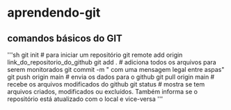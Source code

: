 # aprendendo-git 

## comandos básicos do GIT
 
 '''sh
 git init # para iniciar um repositório
 git remote add origin link_do_repositorio_do_github
 git add . # adiciona todos os arquivos para serem monitorados
 git commit -m " com uma mensagem legal entre aspas"
 git push origin main # envia os dados para o github
 git pull origin main # recebe os arquivos modificados do github
 git status # mostra se tem arquivos criados, modificados ou excluídos. Também informa se o repositório está atualizado com o local e vice-versa 
 '''

  
  
  
